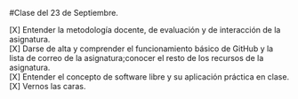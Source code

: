 #Clase del 23 de Septiembre.

[X] Entender la metodología docente, de evaluación y de interacción de la asignatura.   
[X] Darse de alta y comprender el funcionamiento básico de GitHub y la lista de correo de la asignatura;conocer el resto de los recursos de la asignatura.     
[X] Entender el concepto de software libre y su aplicación práctica en clase.   
[X] Vernos las caras.  
